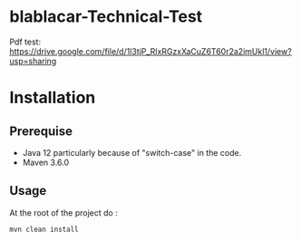 # blablacar-Technical-Test

Pdf test: https://drive.google.com/file/d/1l3tjP_RlxRGzxXaCuZ6T60r2a2imUkl1/view?usp=sharing

# Installation

## Prerequise

- Java 12 
particularly because of "switch-case" in the code.
- Maven 3.6.0

## Usage

At the root of the project do :

    mvn clean install
